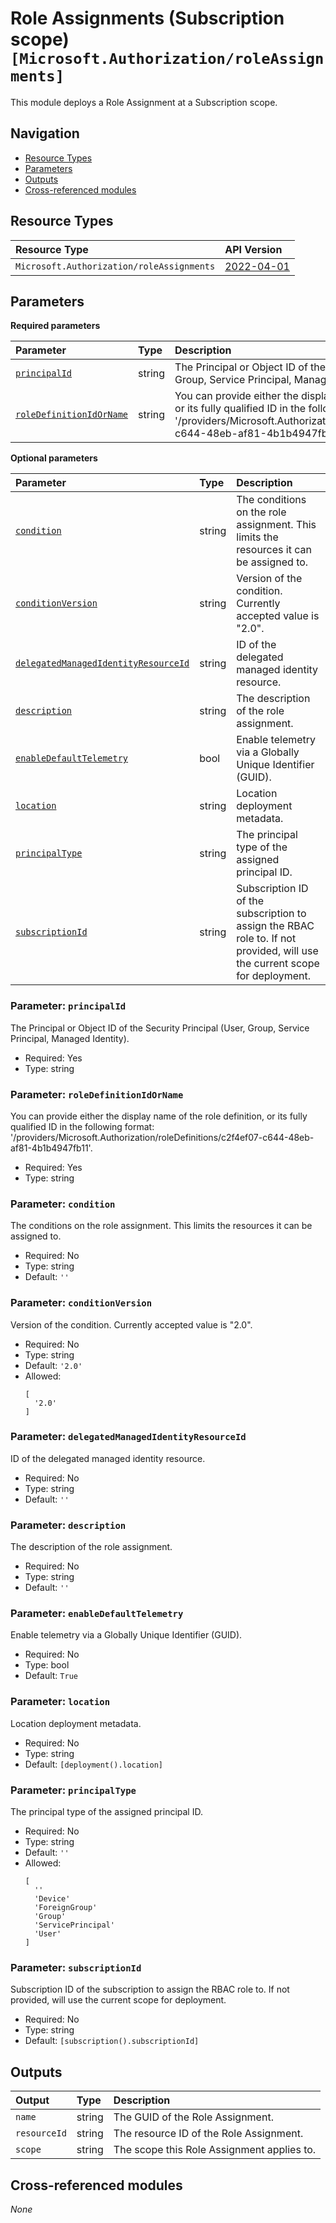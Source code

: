 # Role Assignments (Subscription scope) `[Microsoft.Authorization/roleAssignments]`

This module deploys a Role Assignment at a Subscription scope.

## Navigation

- [Resource Types](#Resource-Types)
- [Parameters](#Parameters)
- [Outputs](#Outputs)
- [Cross-referenced modules](#Cross-referenced-modules)

## Resource Types

| Resource Type | API Version |
| :-- | :-- |
| `Microsoft.Authorization/roleAssignments` | [2022-04-01](https://learn.microsoft.com/en-us/azure/templates/Microsoft.Authorization/2022-04-01/roleAssignments) |

## Parameters

**Required parameters**

| Parameter | Type | Description |
| :-- | :-- | :-- |
| [`principalId`](#parameter-principalid) | string | The Principal or Object ID of the Security Principal (User, Group, Service Principal, Managed Identity). |
| [`roleDefinitionIdOrName`](#parameter-roledefinitionidorname) | string | You can provide either the display name of the role definition, or its fully qualified ID in the following format: '/providers/Microsoft.Authorization/roleDefinitions/c2f4ef07-c644-48eb-af81-4b1b4947fb11'. |

**Optional parameters**

| Parameter | Type | Description |
| :-- | :-- | :-- |
| [`condition`](#parameter-condition) | string | The conditions on the role assignment. This limits the resources it can be assigned to. |
| [`conditionVersion`](#parameter-conditionversion) | string | Version of the condition. Currently accepted value is "2.0". |
| [`delegatedManagedIdentityResourceId`](#parameter-delegatedmanagedidentityresourceid) | string | ID of the delegated managed identity resource. |
| [`description`](#parameter-description) | string | The description of the role assignment. |
| [`enableDefaultTelemetry`](#parameter-enabledefaulttelemetry) | bool | Enable telemetry via a Globally Unique Identifier (GUID). |
| [`location`](#parameter-location) | string | Location deployment metadata. |
| [`principalType`](#parameter-principaltype) | string | The principal type of the assigned principal ID. |
| [`subscriptionId`](#parameter-subscriptionid) | string | Subscription ID of the subscription to assign the RBAC role to. If not provided, will use the current scope for deployment. |

### Parameter: `principalId`

The Principal or Object ID of the Security Principal (User, Group, Service Principal, Managed Identity).

- Required: Yes
- Type: string

### Parameter: `roleDefinitionIdOrName`

You can provide either the display name of the role definition, or its fully qualified ID in the following format: '/providers/Microsoft.Authorization/roleDefinitions/c2f4ef07-c644-48eb-af81-4b1b4947fb11'.

- Required: Yes
- Type: string

### Parameter: `condition`

The conditions on the role assignment. This limits the resources it can be assigned to.

- Required: No
- Type: string
- Default: `''`

### Parameter: `conditionVersion`

Version of the condition. Currently accepted value is "2.0".

- Required: No
- Type: string
- Default: `'2.0'`
- Allowed:
  ```Bicep
  [
    '2.0'
  ]
  ```

### Parameter: `delegatedManagedIdentityResourceId`

ID of the delegated managed identity resource.

- Required: No
- Type: string
- Default: `''`

### Parameter: `description`

The description of the role assignment.

- Required: No
- Type: string
- Default: `''`

### Parameter: `enableDefaultTelemetry`

Enable telemetry via a Globally Unique Identifier (GUID).

- Required: No
- Type: bool
- Default: `True`

### Parameter: `location`

Location deployment metadata.

- Required: No
- Type: string
- Default: `[deployment().location]`

### Parameter: `principalType`

The principal type of the assigned principal ID.

- Required: No
- Type: string
- Default: `''`
- Allowed:
  ```Bicep
  [
    ''
    'Device'
    'ForeignGroup'
    'Group'
    'ServicePrincipal'
    'User'
  ]
  ```

### Parameter: `subscriptionId`

Subscription ID of the subscription to assign the RBAC role to. If not provided, will use the current scope for deployment.

- Required: No
- Type: string
- Default: `[subscription().subscriptionId]`


## Outputs

| Output | Type | Description |
| :-- | :-- | :-- |
| `name` | string | The GUID of the Role Assignment. |
| `resourceId` | string | The resource ID of the Role Assignment. |
| `scope` | string | The scope this Role Assignment applies to. |

## Cross-referenced modules

_None_
